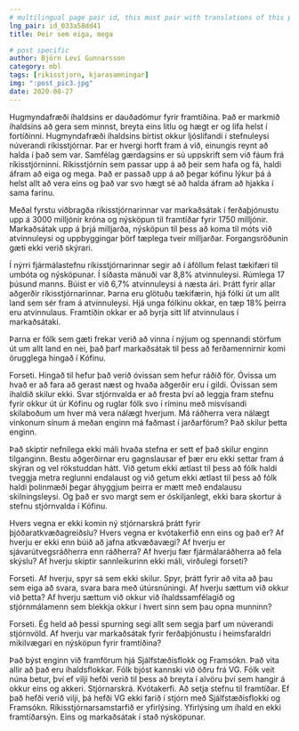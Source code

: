 ```yaml
---
# multilingual page pair id, this must pair with translations of this page. (This name must be unique)
lng_pair: id_033a58dd41
title: Þeir sem eiga, mega

# post specific
author: Björn Leví Gunnarsson
category: mbl
tags: [rikisstjorn, kjarasamningar]
img: ":post_pic3.jpg"
date: 2020-08-27
---
```


Hugmyndafræði íhaldsins er dauðadómur fyrir framtíðina. Það er markmið íhaldsins að gera sem minnst, breyta eins litlu og hægt er og lifa helst í fortíðinni. Hugmyndafræði íhaldsins birtist okkur ljóslifandi í stefnuleysi núverandi ríkisstjórnar. Þar er hvergi horft fram á við, einungis reynt að halda í það sem var. Samfélag gærdagsins er sú uppskrift sem við fáum frá ríkisstjórninni. Ríkisstjórnin sem passar upp á að þeir sem hafa og fá, haldi áfram að eiga og mega. Það er passað upp á að þegar kófinu lýkur þá á helst allt að vera eins og það var svo hægt sé að halda áfram að hjakka í sama farinu. 

Meðal fyrstu viðbragða ríkisstjórnarinnar var markaðsátak í ferðaþjónustu upp á 3000 milljónir króna og nýsköpun til framtíðar fyrir 1750 milljónir. Markaðsátak upp á þrjá milljarða, nýsköpun til þess að koma til móts við atvinnuleysi og uppbyggingar þörf tæplega tveir milljarðar. Forgangsröðunin gæti ekki verið skýrari.

Í nýrri fjármálastefnu ríkisstjórnarinnar segir að í áföllum felast tækifæri til umbóta og nýsköpunar. Í síðasta mánuði var 8,8% atvinnuleysi. Rúmlega 17 þúsund manns. Búist er við 6,7% atvinnuleysi á næsta ári. Þrátt fyrir allar aðgerðir ríkisstjórnarinnar. Þarna eru glötuðu tækifærin, hjá fólki út um allt land sem sér fram á atvinnuleysi. Hjá unga fólkinu okkar, en tæp 18% þeirra eru atvinnulaus. Framtíðin okkar er að byrja sitt líf atvinnulaus í markaðsátaki.

Þarna er fólk sem gæti frekar verið að vinna í nýjum og spennandi störfum út um allt land en nei, það þarf markaðsátak til þess að ferðamennirnir komi örugglega hingað í Kófinu. 

Forseti. Hingað til hefur það verið óvissan sem hefur ráðið för. Óvissa um hvað er að fara að gerast næst og hvaða aðgerðir eru í gildi. Óvissan sem íhaldið skilur ekki. Svar stjórnvalda er að fresta því að leggja fram stefnu fyrir okkur út úr Kófinu og ruglar fólk svo í ríminu með misvísandi skilaboðum um hver má vera nálægt hverjum. Má ráðherra vera nálægt vinkonum sínum á meðan enginn má faðmast í jarðarförum? Það skilur þetta enginn.

Það skiptir nefnilega ekki máli hvaða stefna er sett ef það skilur enginn tilganginn. Bestu aðgerðirnar eru gagnslausar ef þær eru ekki settar fram á skýran og vel rökstuddan hátt. Við getum ekki ætlast til þess að fólk haldi tveggja metra reglunni endalaust og við getum ekki ætlast til þess að fólk haldi þolinmæði þegar áhyggjum þeirra er mætt með endalausu skilningsleysi. Og það er svo margt sem er óskiljanlegt, ekki bara skortur á stefnu stjórnvalda í Kófinu. 

Hvers vegna er ekki komin ný stjórnarskrá þrátt fyrir þjóðaratkvæðagreiðslu? Hvers vegna er kvótakerfið enn eins og það er? Af hverju er ekki enn búið að jafna atkvæðavægi? Af hverju er sjávarútvegsráðherra enn ráðherra? Af hverju fær fjármálaráðherra að fela skýslu? Af hverju skiptir sannleikurinn ekki máli, virðulegi forseti?

Forseti. Af hverju, spyr sá sem ekki skilur. Spyr, þrátt fyrir að vita að þau sem eiga að svara, svara bara með útúrsnúningi. Af hverju sættum við okkur við þetta? Af hverju sættum við okkur við íhaldssamfélagið og stjórnmálamenn sem blekkja okkur í hvert sinn sem þau opna munninn? 

Forseti. Ég held að þessi spurning segi allt sem segja þarf um núverandi stjórnvöld. Af hverju var markaðsátak fyrir ferðaþjónustu í heimsfaraldri mikilvægari en nýsköpun fyrir framtíðina?

Það býst enginn við framförum hjá Sjálfstæðisflokk og Framsókn. Það vita allir að það eru íhaldsflokkar. Fólk bjóst kannski við öðru frá VG. Fólk veit núna betur, því ef vilji hefði verið til þess að breyta í alvöru því sem hangir á okkur eins og akkeri. Stjórnarskrá. Kvótakerfi. Að setja stefnu til framtíðar. Ef það hefði verið vilji, þá hefði VG ekki farið í stjórn með Sjálfstæðisflokki og Framsókn. Ríkisstjórnarsamstarfið er yfirlýsing. Yfirlýsing um íhald en ekki framtíðarsýn. Eins og markaðsátak í stað nýsköpunar.
